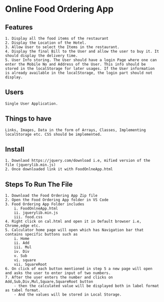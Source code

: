 # Online Food Ordering App
## Features
    1. Display all the food items of the restaurant
    2. Display the Location of the Hotel.
    3. Allow User to select the Items in the restaurant.
    4. Display the final Bill to the User and allow the user to buy it. It should display the delivery time.
    5. User Info storing. The User should have a login Page where one can enter the Mobile No and Address of the User. This info should be stored in the localStorage for later usages. If the User information is already available in the localStorage, the login part should not display.

## Users
    Single User Application.

## Things to have
    Links, Images, Data in the form of Arrays, Classes, Implementing localStorage etc. CSS should be implemented.
    
## Install 
    1. Downlaod https://jquery.com/download i.e, mified version of the file (jquerylib.min.js)
    2. Once downloaded link it with FoodOnlneApp.html
    
## Steps To Run The File

    1. Download the Food Ordering App Zip file
    2. Open the Food Ordering App folder in VS Code
    3. Food Ordering App Folder includes 
        i. FoodOnlneApp.html 
        ii. jquerylib.min.js
        iii. food.css
    4. Right click on cal.html and open it in Default browser i.e, Chrome,edge etc.
    5. Calculator home page will open which has Navigation bar that contains specific buttons such as 
        i. Home
        ii. Add
        iii. Mul
        iv. Div
        v. Sub
        vi. square
        vii. SquareRoot
    6. On click of each button mentioned in step 5 a new page will open and asks the user to enter input of two numbers.
    7. After the user enters the number and clicks on Add,Sub,Div,Mul,Square,SquareRoot button 
        - then the calculated value will be displayed both in label format as tabel format.
        - And the values will be stored in Local Storage.
